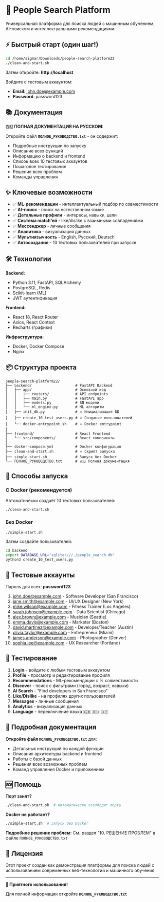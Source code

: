 # 🚀 People Search Platform

Универсальная платформа для поиска людей с машинным обучением, AI-поиском и интеллектуальными рекомендациями.

## ⚡ Быстрый старт (один шаг!)

```bash
cd /home/sigmar/Downloads/people-search-platform22
./clean-and-start.sh
```

Затем откройте: **http://localhost**

Войдите с тестовым аккаунтом:
- **Email**: john.doe@example.com
- **Password**: password123

## 📚 Документация

**🇷🇺 ПОЛНАЯ ДОКУМЕНТАЦИЯ НА РУССКОМ:**

Откройте файл **`ПОЛНОЕ_РУКОВОДСТВО.txt`** - он содержит:
- Подробные инструкции по запуску
- Описание всех функций
- Информацию о backend и frontend
- Список всех 10 тестовых аккаунтов
- Пошаговое тестирование
- Решение всех проблем
- Команды управления

## ✨ Ключевые возможности

- ✅ **ML-рекомендации** - интеллектуальный подбор по совместимости
- ✅ **AI-поиск** - поиск на естественном языке
- ✅ **Детальные профили** - интересы, навыки, цели
- ✅ **Система match'ей** - like/dislike с взаимными совпадениями
- ✅ **Мессенджер** - личные сообщения
- ✅ **Аналитика** - визуализация данных
- ✅ **Мультиязычность** - English, Русский, Deutsch
- ✅ **Автосоздание** - 10 тестовых пользователей при запуске

## 🛠️ Технологии

**Backend:**
- Python 3.11, FastAPI, SQLAlchemy
- PostgreSQL, Redis
- Scikit-learn (ML)
- JWT аутентификация

**Frontend:**
- React 18, React Router
- Axios, React Context
- Recharts (графики)

**Инфраструктура:**
- Docker, Docker Compose
- Nginx

## 📦 Структура проекта

```
people-search-platform22/
├── backend/                    # FastAPI Backend
│   ├── app/                    # Основной код
│   │   ├── routers/            # API endpoints
│   │   ├── main.py             # FastAPI app
│   │   ├── models.py           # БД модели
│   │   └── ml_engine.py        # ML алгоритм
│   ├── init_db.py              # ⭐ Инициализация БД
│   ├── create_10_test_users.py # ⭐ Создание пользователей
│   └── docker-entrypoint.sh    # ⭐ Docker entrypoint
│
├── frontend/                   # React Frontend
│   └── src/components/         # React компоненты
│
├── docker-compose.yml          # Docker конфигурация
├── clean-and-start.sh          # ⭐ Скрипт запуска
├── simple-start.sh             # Запуск без Docker
└── ПОЛНОЕ_РУКОВОДСТВО.txt      # 🇷🇺 Полная документация
```

## 🎯 Способы запуска

### С Docker (рекомендуется)

Автоматически создаёт 10 тестовых пользователей:

```bash
./clean-and-start.sh
```

### Без Docker

```bash
./simple-start.sh
```

Затем создайте пользователей:
```bash
cd backend
export DATABASE_URL="sqlite:///./people_search.db"
python3 create_10_test_users.py
```

## 👥 Тестовые аккаунты

Пароль для всех: **password123**

1. john.doe@example.com - Software Developer (San Francisco)
2. jane.smith@example.com - UI/UX Designer (New York)
3. mike.wilson@example.com - Fitness Trainer (Los Angeles)
4. sarah.johnson@example.com - Data Scientist (Chicago)
5. alex.brown@example.com - Musician (Seattle)
6. emma.davis@example.com - Marketer (Boston)
7. david.martinez@example.com - Developer/Teacher (Austin)
8. olivia.taylor@example.com - Entrepreneur (Miami)
9. james.anderson@example.com - Photographer (Denver)
10. sophia.lee@example.com - UX Researcher (Portland)

## 🧪 Тестирование

1. **Login** - войдите с любым тестовым аккаунтом
2. **Profile** - просмотр и редактирование профиля
3. **Recommendations** - ML-рекомендации с % совместимости
4. **Discover** - поиск с фильтрами (город, возраст, навыки)
5. **AI Search** - "Find developers in San Francisco"
6. **Like/Dislike** - на профилях других пользователей
7. **Messages** - личные сообщения
8. **Analytics** - визуализация данных
9. **Language** - переключение языка 🇬🇧 🇷🇺 🇩🇪

## 📖 Подробная документация

**Откройте файл `ПОЛНОЕ_РУКОВОДСТВО.txt`** для:
- Детальных инструкций по каждой функции
- Описания архитектуры backend и frontend
- Работы с базой данных
- Решения всех возможных проблем
- Команд управления Docker и приложением

## 🆘 Помощь

**Порт занят?**
```bash
./clean-and-start.sh  # Автоматически освободит порты
```

**Docker не работает?**
```bash
./simple-start.sh  # Запуск без Docker
```

**Подробное решение проблем:**
См. раздел "10. РЕШЕНИЕ ПРОБЛЕМ" в файле `ПОЛНОЕ_РУКОВОДСТВО.txt`

## 📝 Лицензия

Этот проект создан как демонстрация платформы для поиска людей с использованием современных веб-технологий и машинного обучения.

---

**🚀 Приятного использования!**

Для полной информации откройте **`ПОЛНОЕ_РУКОВОДСТВО.txt`**

